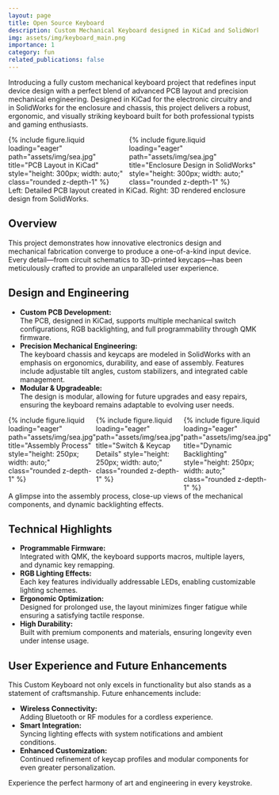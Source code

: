 ```yaml
---
layout: page
title: Open Source Keyboard
description: Custom Mechanical Keyboard designed in KiCad and SolidWorks
img: assets/img/keyboard_main.png
importance: 1
category: fun
related_publications: false
---
```


Introducing a fully custom mechanical keyboard project that redefines input device design with a perfect blend of advanced PCB layout and precision mechanical engineering. Designed in KiCad for the electronic circuitry and in SolidWorks for the enclosure and chassis, this project delivers a robust, ergonomic, and visually striking keyboard built for both professional typists and gaming enthusiasts.

<div class="row justify-content-sm-center" style="display: flex; align-items: flex-start;">
  <div class="col-sm-6 mt-3 mt-md-0">
    {% include figure.liquid loading="eager" path="assets/img/sea.jpg" title="PCB Layout in KiCad" style="height: 300px; width: auto;" class="rounded z-depth-1" %}
  </div>
  <div class="col-sm-6 mt-3 mt-md-0">
    {% include figure.liquid loading="eager" path="assets/img/sea.jpg" title="Enclosure Design in SolidWorks" style="height: 300px; width: auto;" class="rounded z-depth-1" %}
  </div>
</div>
<div class="caption">
  Left: Detailed PCB layout created in KiCad. Right: 3D rendered enclosure design from SolidWorks.
</div>

## Overview

This project demonstrates how innovative electronics design and mechanical fabrication converge to produce a one-of-a-kind input device. Every detail—from circuit schematics to 3D-printed keycaps—has been meticulously crafted to provide an unparalleled user experience.

## Design and Engineering

- **Custom PCB Development:**  
  The PCB, designed in KiCad, supports multiple mechanical switch configurations, RGB backlighting, and full programmability through QMK firmware.  
- **Precision Mechanical Engineering:**  
  The keyboard chassis and keycaps are modeled in SolidWorks with an emphasis on ergonomics, durability, and ease of assembly. Features include adjustable tilt angles, custom stabilizers, and integrated cable management.  
- **Modular & Upgradeable:**  
  The design is modular, allowing for future upgrades and easy repairs, ensuring the keyboard remains adaptable to evolving user needs.

<div class="row justify-content-sm-center" style="display: flex; align-items: flex-start;">
  <div class="col-sm-4 mt-3">
    {% include figure.liquid loading="eager" path="assets/img/sea.jpg" title="Assembly Process" style="height: 250px; width: auto;" class="rounded z-depth-1" %}
  </div>
  <div class="col-sm-4 mt-3">
    {% include figure.liquid loading="eager" path="assets/img/sea.jpg" title="Switch & Keycap Details" style="height: 250px; width: auto;" class="rounded z-depth-1" %}
  </div>
  <div class="col-sm-4 mt-3">
    {% include figure.liquid loading="eager" path="assets/img/sea.jpg" title="Dynamic Backlighting" style="height: 250px; width: auto;" class="rounded z-depth-1" %}
  </div>
</div>
<div class="caption">
  A glimpse into the assembly process, close-up views of the mechanical components, and dynamic backlighting effects.
</div>

## Technical Highlights

- **Programmable Firmware:**  
  Integrated with QMK, the keyboard supports macros, multiple layers, and dynamic key remapping.
- **RGB Lighting Effects:**  
  Each key features individually addressable LEDs, enabling customizable lighting schemes.
- **Ergonomic Optimization:**  
  Designed for prolonged use, the layout minimizes finger fatigue while ensuring a satisfying tactile response.
- **High Durability:**  
  Built with premium components and materials, ensuring longevity even under intense usage.

## User Experience and Future Enhancements

This Custom Keyboard not only excels in functionality but also stands as a statement of craftsmanship. Future enhancements include:
- **Wireless Connectivity:**  
  Adding Bluetooth or RF modules for a cordless experience.
- **Smart Integration:**  
  Syncing lighting effects with system notifications and ambient conditions.
- **Enhanced Customization:**  
  Continued refinement of keycap profiles and modular components for even greater personalization.

Experience the perfect harmony of art and engineering in every keystroke.
